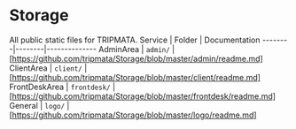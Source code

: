 # Storage
All public static files for TRIPMATA.
Service | Folder | Documentation
--------|--------|--------------
AdminArea | ```admin/``` | [https://github.com/tripmata/Storage/blob/master/admin/readme.md]
ClientArea | ```client/``` | [https://github.com/tripmata/Storage/blob/master/client/readme.md]
FrontDeskArea | ```frontdesk/``` | [https://github.com/tripmata/Storage/blob/master/frontdesk/readme.md]
General | ```logo/``` | [https://github.com/tripmata/Storage/blob/master/logo/readme.md]